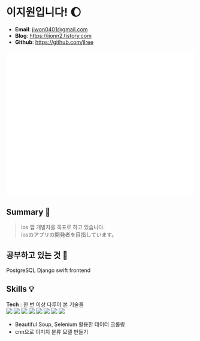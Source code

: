 # 이지원입니다! 🌔
- **Email**: jiwon0401@gmail.com
- **Blog**: https://jionn2.tistory.com
- **Github**: https://github.com/jlree

![Metrics](/github-metrics.svg)


## Summary 🥅
> ios 앱 개발자를 목표로 하고 있습니다.<br>
> iosのアプリの開発者を目指しています。

## 공부하고 있는 것 📑
PostgreSQL
Django
swift
frontend


## Skills :bulb:
**Tech** :
한 번 이상 다루어 본 기술들      
<img src="https://img.shields.io/badge/Python-3766AB?style=flat-square&logo=Python&logoColor=white"/></a>
<img src="https://img.shields.io/badge/Selenium-43b02a?style=flat-square&logo=Selenium&logoColor=white"/></a>
<img src="https://img.shields.io/badge/Pandas-150458?style=flat-square&logo=Pandas&logoColor=white"/></a>
<img src="https://img.shields.io/badge/Numpy-013243?style=flat-square&logo=Numpy&logoColor=white"/></a>
<img src="https://img.shields.io/badge/PostgreSQL-4169E1?style=flat-square&logo=postgresql&logoColor=white"></a>
<img src="https://img.shields.io/badge/Django-092E20?style=flat-square&logo=django&logoColor=white"></a>
<img src="https://img.shields.io/badge/Flask-000000?style=flat-square&logo=flask&logoColor=white"></a>
<img src="https://img.shields.io/badge/JavaScript-F7DF1E?style=flat-square&logo=javascript&logoColor=white"></a>

- Beautiful Soup, Selenium 활용한 데이터 크롤링
- cnn으로 이미지 분류 모델 만들기
